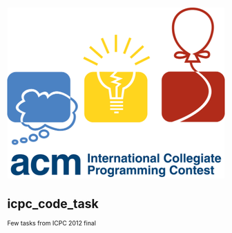 ![alt text](https://github.com/paveltr/icpc_code_task/blob/master/icpc_logo.png)
# icpc_code_task
Few tasks from ICPC 2012 final
